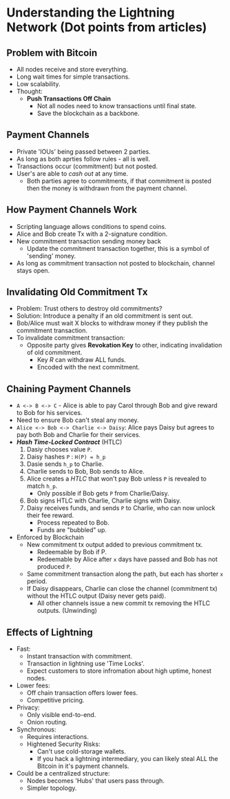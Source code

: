 # Understanding the Lightning Network (Dot points from articles)

## Problem with Bitcoin

* All nodes receive and store everything.
* Long wait times for simple transactions.
* Low scalability.
* Thought:
    * **Push Transactions Off Chain**
        * Not all nodes need to know transactions until final state.
        * Save the blockchain as a backbone.

## Payment Channels

* Private 'IOUs' being passed between 2 parties.
* As long as both aprties follow rules - all is well.
* Transactions occur (commitment) but not posted.
* User's are able to *cash out* at any time.
    * Both parties agree to commitments, if that commitment is posted then the money is withdrawn from the payment channel.

## How Payment Channels Work

* Scripting language allows conditions to spend coins.
* Alice and Bob create Tx with a 2-signature condition.
* New commitment transaction sending money back
    * Update the commitment transaction together, this is a symbol of 'sending' money.
* As long as commitment transaction not posted to blockchain, channel stays open.

## Invalidating Old Commitment Tx

* Problem: Trust others to destroy old commitments?
* Solution: Introduce a penalty if an old commitment is sent out.
* Bob/Alice must wait X blocks to withdraw money if they publish the commitment transaction.
* To invalidate commitment transaction:
    * Opposite party gives **Revokation Key** to other, indicating invalidation of old commitment.
        * Key *R* can withdraw ALL funds.
        * Encoded with the next commitment.

## Chaining Payment Channels 

* ``A <-> B <-> C``  - Alice is able to pay Carol through Bob and give reward to Bob for his services.
* Need to ensure Bob can't steal any money.
* ``Alice <-> Bob <-> Charlie <-> Daisy``: Alice pays Daisy but agrees to pay both Bob and Charlie for their services.
* ***Hash Time-Locked Contract*** (HTLC)
    1. Dasiy chooses value `P`.
    2. Daisy hashes `P` : ``H(P) = h_p``
    3. Dasie sends `h_p` to Charlie.
    4. Charlie sends to Bob, Bob sends to Alice.
    5. Alice creates a *HTLC* that won't pay Bob unless `P` is revealed to match `h_p`.
        * Only possible if Bob gets `P` from Charlie/Daisy.
    6. Bob signs HTLC with Charlie, Charlie signs with Daisy.
    7. Daisy receives funds, and sends `P` to Charlie, who can now unlock their fee reward.
        * Process repeated to Bob.
        * Funds are "bubbled" up.
* Enforced by Blockchain
    * New commitment tx output added to previous commitment tx.
        * Redeemable by Bob if P.
        * Redeemable by Alice after `x` days have passed and Bob has not produced `P`.
    * Same commitment transaction along the path, but each has shorter `x` period.
    * If Daisy disappears, Charlie can close the channel (commitment tx) without the HTLC output (Daisy never gets paid).
        * All other channels issue a new commit tx removing the HTLC outputs. (Unwinding)

## Effects of Lightning

* Fast:
    * Instant transaction with commitment.
    * Transaction in lightning use 'Time Locks'.
    * Expect customers to store infromation about high uptime, honest nodes.
* Lower fees:
    * Off chain transaction offers lower fees.
    * Competitive pricing.
* Privacy:
    * Only visible end-to-end.
    * Onion routing.
* Synchronous:
    * Requires interactions.
    * Hightened Security Risks:
        * Can't use cold-storage wallets.
        * If you hack a lightning intermediary, you can likely steal ALL the Bitcoin in it's payment channels.
* Could be a centralized structure:
    * Nodes becomes 'Hubs' that users pass through.
    * Simpler topology.
